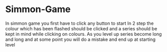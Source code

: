 # Simmon-Game
In simmon game you first have to click any button to start 
In 2 step the colour which has been flashed should be clicked and a series should be kept in mind while clicking on colours.
As you level up series become long and long and at some point you will do a mistake and end up at starting level 
